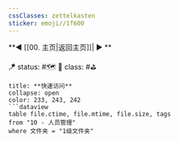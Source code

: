 ```yaml
---
cssClasses: zettelkasten
sticker: emoji//1f600
---
```

**◀️ [[00. 主页|返回主页]]| ▶️ **

🪁 status: #🗺️ 
🎏 class:  #⛳ 

```ad-todo
title: **快速访问**
collapse: open
color: 233, 243, 242
```dataview
table file.ctime, file.mtime, file.size, tags
from "10 - 人员管理"
where 文件夹 = "1级文件夹"
```
